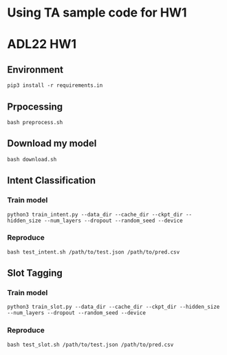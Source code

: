 # Using TA sample code for HW1

# ADL22 HW1
## Environment
```
pip3 install -r requirements.in
```

## Prpocessing 
```
bash preprocess.sh
```

## Download my model
```
bash download.sh
```

## Intent Classification
### Train model
```
python3 train_intent.py --data_dir --cache_dir --ckpt_dir --hidden_size --num_layers --dropout --random_seed --device
```

### Reproduce
```
bash test_intent.sh /path/to/test.json /path/to/pred.csv
```


## Slot Tagging
### Train model
```
python3 train_slot.py --data_dir --cache_dir --ckpt_dir --hidden_size --num_layers --dropout --random_seed --device
```

### Reproduce
```
bash test_slot.sh /path/to/test.json /path/to/pred.csv
```

